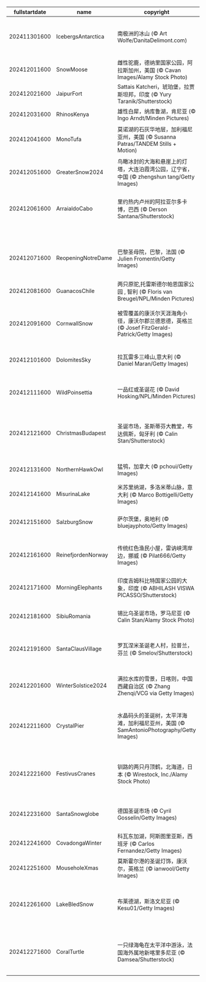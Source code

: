 |fullstartdate|name|copyright|title|image|
|--|--|--|--|--|
202411301600|IcebergsAntarctica|南极洲的冰山 (© Art Wolfe/DanitaDelimont.com)|保护最后一片大荒野|![](/zh-CN/2024/12/202411301600IcebergsAntarctica.jpg)|
202412011600|SnowMoose|雌性驼鹿，德纳里国家公园，阿拉斯加州，美国 (© Cavan Images/Alamy Stock Photo)|狂野的眼神|![](/zh-CN/2024/12/202412011600SnowMoose.jpg)|
202412021600|JaipurFort|Sattais Katcheri，琥珀堡，拉贾斯坦邦，印度 (© Yury Taranik/Shutterstock)|柱式遗产|![](/zh-CN/2024/12/202412021600JaipurFort.jpg)|
202412031600|RhinosKenya|雄性白犀，纳库鲁湖，肯尼亚 (© Ingo Arndt/Minden Pictures)|濒临灭绝|![](/zh-CN/2024/12/202412031600RhinosKenya.jpg)|
202412041600|MonoTufa|莫诺湖的石灰华地层，加利福尼亚州，美国 (© Susanna Patras/TANDEM Stills + Motion)|石灰华塔的崛起|![](/zh-CN/2024/12/202412041600MonoTufa.jpg)|
202412051600|GreaterSnow2024|鸟瞰冰封的大海和悬崖上的灯塔，大连泊霞湾公园，辽宁省，中国 (© zhengshun tang/Getty Images)|一路通往童话之路|![](/zh-CN/2024/12/202412051600GreaterSnow2024.jpg)|
202412061600|ArraialdoCabo|里约热内卢州的阿拉亚尔多卡博，巴西 (© Derson Santana/Shutterstock)|自然奇观的蓝色魅力|![](/zh-CN/2024/12/202412061600ArraialdoCabo.jpg)|
||||![](/zh-CN/2024/12/.jpg)|
202412071600|ReopeningNotreDame|巴黎圣母院，巴黎，法国 (© Julien Fromentin/Getty Images)|巴黎圣母院再度回归|![](/zh-CN/2024/12/202412071600ReopeningNotreDame.jpg)|
202412081600|GuanacosChile|两只原驼,托雷斯德尔帕恩国家公园 , 智利 (© Floris van Breugel/NPL/Minden Pictures)|态度和高度|![](/zh-CN/2024/12/202412081600GuanacosChile.jpg)|
202412091600|CornwallSnow|被雪覆盖的康沃尔天涯海角小径，康沃尔郡兰德恩德，英格兰 (© Josef FitzGerald-Patrick/Getty Images)|世界的尽头？不完全是|![](/zh-CN/2024/12/202412091600CornwallSnow.jpg)|
202412101600|DolomitesSky|拉瓦雷多三峰山,意大利 (© Daniel Maran/Getty Images)|山峰的“胜利三重奏”|![](/zh-CN/2024/12/202412101600DolomitesSky.jpg)|
202412111600|WildPoinsettia|一品红或圣诞花 (© David Hosking/NPL/Minden Pictures)|为节日做好准备|![](/zh-CN/2024/12/202412111600WildPoinsettia.jpg)|
202412121600|ChristmasBudapest|圣诞市场，圣斯蒂芬大教堂，布达佩斯，匈牙利 (© Calin Stan/Shutterstock)|圣斯蒂芬大教堂的降临节|![](/zh-CN/2024/12/202412121600ChristmasBudapest.jpg)|
202412131600|NorthernHawkOwl|猛鸮，加拿大 (© pchoui/Getty Images)|"谁"这么说？|![](/zh-CN/2024/12/202412131600NorthernHawkOwl.jpg)|
202412141600|MisurinaLake|米苏里纳湖，多洛米蒂山脉，意大利 (© Marco Bottigelli/Getty Images)|泪水之湖|![](/zh-CN/2024/12/202412141600MisurinaLake.jpg)|
202412151600|SalzburgSnow|萨尔茨堡，奥地利 (© bluejayphoto/Getty Images)|闪烁的街道和冰峰|![](/zh-CN/2024/12/202412151600SalzburgSnow.jpg)|
202412161600|ReinefjordenNorway|传统红色渔民小屋，雷讷峡湾岸边，挪威 (© Pilat666/Getty Images)|值得爱慕的海岸|![](/zh-CN/2024/12/202412161600ReinefjordenNorway.jpg)|
202412171600|MorningElephants|印度吉姆科比特国家公园的大象，印度 (© ABHILASH VISWA PICASSO/Shutterstock)|壮观的象群队伍|![](/zh-CN/2024/12/202412171600MorningElephants.jpg)|
202412181600|SibiuRomania|锡比乌圣诞市场，罗马尼亚 (© Calin Stan/Alamy Stock Photo)|闪烁的小镇|![](/zh-CN/2024/12/202412181600SibiuRomania.jpg)|
202412191600|SantaClausVillage|罗瓦涅米圣诞老人村，拉普兰，芬兰 (© Smelov/Shutterstock)|圣诞老人要来镇上了|![](/zh-CN/2024/12/202412191600SantaClausVillage.jpg)|
202412201600|WinterSolstice2024|满拉水库的雪景，日喀则，中国西藏自治区 (© Zhang Zhenqi/VCG via Getty Images)|极致的冬日景色|![](/zh-CN/2024/12/202412201600WinterSolstice2024.jpg)|
202412211600|CrystalPier|水晶码头的圣诞树，太平洋海滩，加利福尼亚州，美国 (© SamAntonioPhotography/Getty Images)|冲浪、沙滩和圣诞老人|![](/zh-CN/2024/12/202412211600CrystalPier.jpg)|
202412221600|FestivusCranes|钏路的两只丹顶鹤，北海道，日本 (© Wirestock, Inc./Alamy Stock Photo)|准备好发泄一些压力了吗？|![](/zh-CN/2024/12/202412221600FestivusCranes.jpg)|
202412231600|SantaSnowglobe|德国圣诞市场 (© Cyril Gosselin/Getty Images)|祝你圣诞快乐！|![](/zh-CN/2024/12/202412231600SantaSnowglobe.jpg)|
202412241600|CovadongaWinter|科瓦东加湖，阿斯图里亚斯，西班牙 (© Carlos Fernandez/Getty Images)|传说中的风景|![](/zh-CN/2024/12/202412241600CovadongaWinter.jpg)|
202412251600|MouseholeXmas|莫斯霍尔港的圣诞灯饰，康沃尔，英格兰 (© ianwool/Getty Images)|节日还在继续|![](/zh-CN/2024/12/202412251600MouseholeXmas.jpg)|
202412261600|LakeBledSnow|布莱德湖，斯洛文尼亚 (© Kesu01/Getty Images)|冰雪倒影和积雪覆盖的群峰|![](/zh-CN/2024/12/202412261600LakeBledSnow.jpg)|
202412271600|CoralTurtle|一只绿海龟在太平洋中游泳，法国海外属地新喀里多尼亚 (© Damsea/Shutterstock)|保护海洋生物——绿海龟|![](/zh-CN/2024/12/202412271600CoralTurtle.jpg)|
